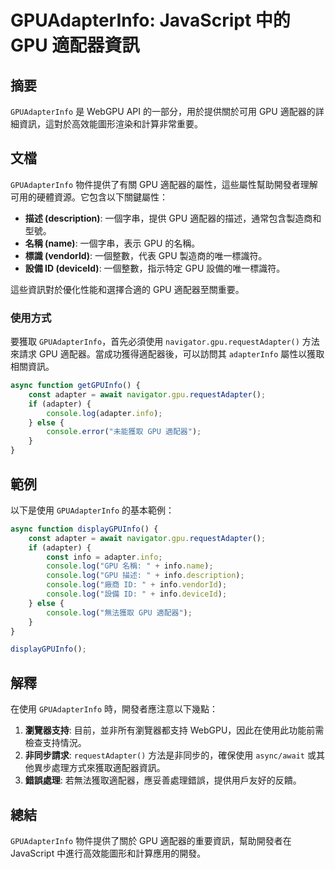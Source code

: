 <!--
Meta Description: # GPUAdapterInfo: JavaScript 中的 GPU 適配器資訊 ## 摘要 `GPUAdapterInfo` 是 WebGPU API 的一部分，用於提供關於可用 GPU 適配器的詳細資訊，這對於高效能圖形渲染和計算非常重要。 ## 文檔 `GPUAdapterInfo` 物件提...
Meta Keywords: gpu, gpuadapterinfo, console, info, adapter
-->

# GPUAdapterInfo: JavaScript 中的 GPU 適配器資訊

## 摘要
`GPUAdapterInfo` 是 WebGPU API 的一部分，用於提供關於可用 GPU 適配器的詳細資訊，這對於高效能圖形渲染和計算非常重要。

## 文檔
`GPUAdapterInfo` 物件提供了有關 GPU 適配器的屬性，這些屬性幫助開發者理解可用的硬體資源。它包含以下關鍵屬性：

- **描述 (description)**: 一個字串，提供 GPU 適配器的描述，通常包含製造商和型號。
- **名稱 (name)**: 一個字串，表示 GPU 的名稱。
- **標識 (vendorId)**: 一個整數，代表 GPU 製造商的唯一標識符。
- **設備 ID (deviceId)**: 一個整數，指示特定 GPU 設備的唯一標識符。

這些資訊對於優化性能和選擇合適的 GPU 適配器至關重要。

### 使用方式
要獲取 `GPUAdapterInfo`，首先必須使用 `navigator.gpu.requestAdapter()` 方法來請求 GPU 適配器。當成功獲得適配器後，可以訪問其 `adapterInfo` 屬性以獲取相關資訊。

```javascript
async function getGPUInfo() {
    const adapter = await navigator.gpu.requestAdapter();
    if (adapter) {
        console.log(adapter.info);
    } else {
        console.error("未能獲取 GPU 適配器");
    }
}
```

## 範例
以下是使用 `GPUAdapterInfo` 的基本範例：

```javascript
async function displayGPUInfo() {
    const adapter = await navigator.gpu.requestAdapter();
    if (adapter) {
        const info = adapter.info;
        console.log("GPU 名稱: " + info.name);
        console.log("GPU 描述: " + info.description);
        console.log("廠商 ID: " + info.vendorId);
        console.log("設備 ID: " + info.deviceId);
    } else {
        console.log("無法獲取 GPU 適配器");
    }
}

displayGPUInfo();
```

## 解釋
在使用 `GPUAdapterInfo` 時，開發者應注意以下幾點：

1. **瀏覽器支持**: 目前，並非所有瀏覽器都支持 WebGPU，因此在使用此功能前需檢查支持情況。
2. **非同步請求**: `requestAdapter()` 方法是非同步的，確保使用 `async/await` 或其他異步處理方式來獲取適配器資訊。
3. **錯誤處理**: 若無法獲取適配器，應妥善處理錯誤，提供用戶友好的反饋。

## 總結
`GPUAdapterInfo` 物件提供了關於 GPU 適配器的重要資訊，幫助開發者在 JavaScript 中進行高效能圖形和計算應用的開發。